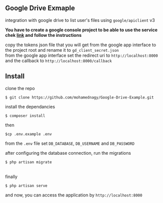 ## Google Drive Exmaple

integration with google drive to list user's files using `google/apiclient` v3

**You have to create a google console project to be able to use the service chek [link](https://github.com/ivanvermeyen/laravel-google-drive-demo/blob/master/README/1-getting-your-dlient-id-and-secret.md) and follow the instructions**

copy the tokens json file that you will get from the google app interface to the project root and rename it to `gd_client_secret.json`
<br>
from the google app interface set the redirect uri to `http://localhost:8000` and the callback to `http://localhost:8000/callback`

## Install

clone the repo <br>
```
$ git clone https://github.com/mohamednagy/Google-Drive-Example.git
```

install the dependancies <br>
```
$ composer install
```

then
```
$cp .env.example .env
```

from the `.env` file set `DB_DATABASE`, `DB_USERNAME`  and `DB_PASSWORD`

after configuring the database connection, run the migrations
```
$ php artisan migrate
```


<br>
finally

```
$ php artisan serve
```

and now, you can access the application by `http://localhost:8000`
